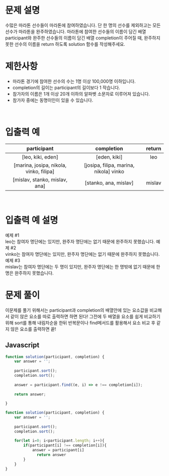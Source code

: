 # 문제 설명
수많은 마라톤 선수들이 마라톤에 참여하였습니다. 단 한 명의 선수를 제외하고는 모든 선수가 마라톤을 완주하였습니다.
마라톤에 참여한 선수들의 이름이 담긴 배열 participant와 완주한 선수들의 이름이 담긴 배열 completion이 주어질 때, 완주하지 못한 선수의 이름을 return 하도록 solution 함수를 작성해주세요.
<br />
 
# 제한사항
- 마라톤 경기에 참여한 선수의 수는 1명 이상 100,000명 이하입니다.
- completion의 길이는 participant의 길이보다 1 작습니다.
- 참가자의 이름은 1개 이상 20개 이하의 알파벳 소문자로 이루어져 있습니다.
- 참가자 중에는 동명이인이 있을 수 있습니다.
<br />
 
# 입출력 예
participant	|completion|	return
:-:|:-:|:-:
[leo, kiki, eden]|	[eden, kiki]|	leo
[marina, josipa, nikola, vinko, filipa]|	[josipa, filipa, marina, nikola]	vinko
[mislav, stanko, mislav, ana]	|[stanko, ana, mislav]	|mislav
<br />
 
# 입출력 예 설명
예제 #1 <Br/>
leo는 참여자 명단에는 있지만, 완주자 명단에는 없기 때문에 완주하지 못했습니다.
예제 #2 <Br/>
vinko는 참여자 명단에는 있지만, 완주자 명단에는 없기 때문에 완주하지 못했습니다.
예제 #3 <Br/>
mislav는 참여자 명단에는 두 명이 있지만, 완주자 명단에는 한 명밖에 없기 때문에 한명은 완주하지 못했습니다.
<Br/>

# 문제 풀이
이문제를 풀기 위해서는 participant과 completion의 배열안에 있는 요소값을 비교해서 같이 않은 요소를 따로 출력하면 하면 된다! 그전에 두 배열을 요소를 쉽게 비교하기 위해 sort를 통해 내림차순을 한뒤 반복문이나 find메서드를 활용해서 요소 비교 후 같지 않은 요소를 출력하면 끝!


## Javascript

```js
function solution(participant, completion) {
    var answer = '';
 
    participant.sort();
    completion.sort();
 
    answer = participant.find((e, i) => e !== completion[i]);
 
    return answer;
 
}
```

```js
function solution(participant, completion) {
    var answer = '';
 
    participant.sort();
    completion.sort();
 
    for(let i=0; i<participant.length; i++){
        if(participant[i] !== completion[i]){
            answer = participant[i]
              return answer
        }
    }
}
```